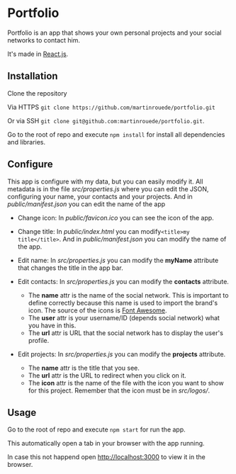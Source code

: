 # Portfolio

Portfolio is an app that shows your own personal projects and your social networks to contact him.

It's made in [React.js](https://reactjs.org/).

## Installation

Clone the repository

Via HTTPS `git clone https://github.com/martinrouede/portfolio.git`

Or via SSH `git clone git@github.com:martinrouede/portfolio.git`.

Go to the root of repo and execute `npm install` for install all dependencies and libraries.

## Configure

This app is configure with my data, but you can easily modify it. All metadata is in the file *src/properties.js* where you can edit the JSON, configuring your name, your contacts and your projects. And in *public/manifest.json* you can edit the name of the app

* Change icon: In *public/favicon.ico* you can see the icon of the app.

* Change title: In *public/index.html* you can modify`<title>my title</title>`. And in *public/manifest.json* you can modify the name of the app.

* Edit name: In *src/properties.js* you can modify the **myName** attribute that changes the title in the app bar.

* Edit contacts: In *src/properties.js* you can modify the **contacts** attribute.
  * The **name** attr is the name of the social network. This is important to define correctly because this name is used to import the brand's icon. The source of the icons is [Font Awesome](https://fontawesome.com/).
  * The **user** attr is your username/ID (depends social network) what you have in this.
  * The **url** attr is URL that the social network has to display the user's profile.

* Edit projects: In *src/properties.js* you can modify the **projects** attribute.
  * The **name** attr is the title that you see.
  * The **url** attr is the URL to redirect when you click on it.
  * The **icon** attr is the name of the file with the icon you want to show for this project. Remember that the icon must be in *src/logos/*.

## Usage

Go to the root of repo and execute `npm start` for run the app.

This automatically open a tab in your browser with the app running.

In case this not happend  open [http://localhost:3000](http://localhost:3000) to view it in the browser.
